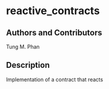 # reactive_contracts
## Authors and Contributors
Tung M. Phan<br />
## Description
Implementation of a contract that reacts
